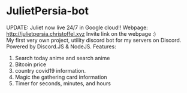 # JulietPersia-bot
UPDATE: Juliet now live 24/7 in Google cloud!! 
Webpage: http://julietpersia.christoffel.xyz
Invite link on the webpage :)
<br />
My first very own project, utility discord bot for my servers on Discord. 
Powered by Discord.JS & NodeJS. 
Features:
1. Search today anime and search anime
2. Bitcoin price
3. country covid19 information.
4. Magic the gathering card information
5. Timer for seconds, minutes, and hours
